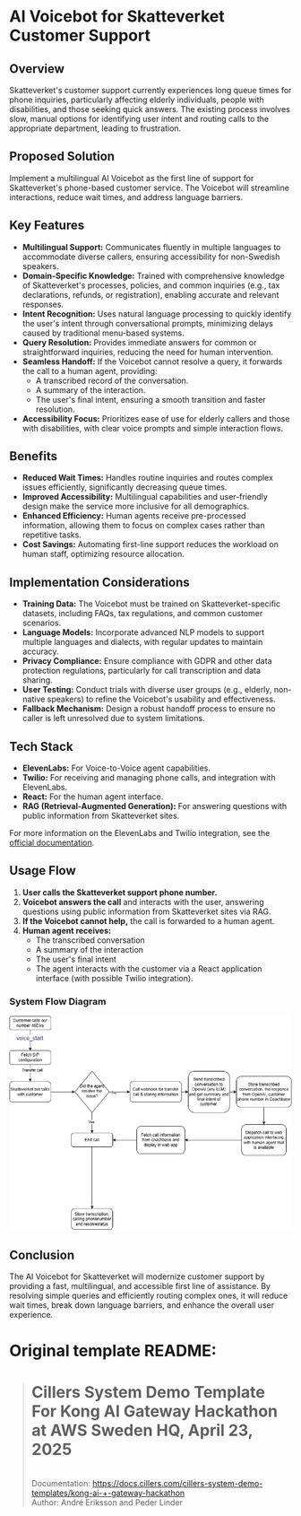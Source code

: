# AI Voicebot for Skatteverket Customer Support



## Overview
Skatteverket's customer support currently experiences long queue times for phone inquiries, particularly affecting elderly individuals, people with disabilities, and those seeking quick answers. The existing process involves slow, manual options for identifying user intent and routing calls to the appropriate department, leading to frustration.

## Proposed Solution
Implement a multilingual AI Voicebot as the first line of support for Skatteverket's phone-based customer service. The Voicebot will streamline interactions, reduce wait times, and address language barriers.

## Key Features
- **Multilingual Support:** Communicates fluently in multiple languages to accommodate diverse callers, ensuring accessibility for non-Swedish speakers.
- **Domain-Specific Knowledge:** Trained with comprehensive knowledge of Skatteverket's processes, policies, and common inquiries (e.g., tax declarations, refunds, or registration), enabling accurate and relevant responses.
- **Intent Recognition:** Uses natural language processing to quickly identify the user's intent through conversational prompts, minimizing delays caused by traditional menu-based systems.
- **Query Resolution:** Provides immediate answers for common or straightforward inquiries, reducing the need for human intervention.
- **Seamless Handoff:** If the Voicebot cannot resolve a query, it forwards the call to a human agent, providing:
  - A transcribed record of the conversation.
  - A summary of the interaction.
  - The user's final intent, ensuring a smooth transition and faster resolution.
- **Accessibility Focus:** Prioritizes ease of use for elderly callers and those with disabilities, with clear voice prompts and simple interaction flows.

## Benefits
- **Reduced Wait Times:** Handles routine inquiries and routes complex issues efficiently, significantly decreasing queue times.
- **Improved Accessibility:** Multilingual capabilities and user-friendly design make the service more inclusive for all demographics.
- **Enhanced Efficiency:** Human agents receive pre-processed information, allowing them to focus on complex cases rather than repetitive tasks.
- **Cost Savings:** Automating first-line support reduces the workload on human staff, optimizing resource allocation.

## Implementation Considerations
- **Training Data:** The Voicebot must be trained on Skatteverket-specific datasets, including FAQs, tax regulations, and common customer scenarios.
- **Language Models:** Incorporate advanced NLP models to support multiple languages and dialects, with regular updates to maintain accuracy.
- **Privacy Compliance:** Ensure compliance with GDPR and other data protection regulations, particularly for call transcription and data sharing.
- **User Testing:** Conduct trials with diverse user groups (e.g., elderly, non-native speakers) to refine the Voicebot's usability and effectiveness.
- **Fallback Mechanism:** Design a robust handoff process to ensure no caller is left unresolved due to system limitations.

## Tech Stack
- **ElevenLabs:** For Voice-to-Voice agent capabilities.
- **Twilio:** For receiving and managing phone calls, and integration with ElevenLabs.
- **React:** For the human agent interface.
- **RAG (Retrieval-Augmented Generation):** For answering questions with public information from Skatteverket sites.

For more information on the ElevenLabs and Twilio integration, see the [official documentation](https://elevenlabs.io/docs/conversational-ai/guides/twilio/native-integration).

## Usage Flow
1. **User calls the Skatteverket support phone number.**
2. **Voicebot answers the call** and interacts with the user, answering questions using public information from Skatteverket sites via RAG.
3. **If the Voicebot cannot help,** the call is forwarded to a human agent.
4. **Human agent receives:**
   - The transcribed conversation
   - A summary of the interaction
   - The user's final intent
   - The agent interacts with the customer via a React application interface (with possible Twilio integration).

### System Flow Diagram
![Skatteverket Customer Support Flow](media/Skatteverket-Flowchart.png)

## Conclusion
The AI Voicebot for Skatteverket will modernize customer support by providing a fast, multilingual, and accessible first line of assistance. By resolving simple queries and efficiently routing complex ones, it will reduce wait times, break down language barriers, and enhance the overall user experience. 

# Original template README:

> # Cillers System Demo Template For Kong AI Gateway Hackathon at AWS Sweden HQ, April 23, 2025
> \
> Documentation: https://docs.cillers.com/cillers-system-demo-templates/kong-ai-+-gateway-hackathon
> \
> Author: André Eriksson and Peder Linder